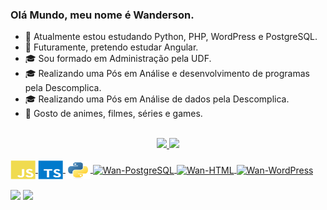 <!-- Perfil personalizado através do canal da Rafaella Ballerini-->


### Olá Mundo, meu nome é Wanderson.

- 🌱 Atualmente estou estudando Python, PHP, WordPress e PostgreSQL. <!--- 🌱 Atualmente estou estudando JavaScript, TypeScript, Python e Elixir.-->
- 🧭 Futuramente, pretendo estudar Angular.
- 🎓 Sou formado em Administração pela UDF.
- 🎓 Realizando uma Pós em Análise e desenvolvimento de programas pela Descomplica.
- 🎓 Realizando uma Pós em Análise de dados pela Descomplica.
- 💬 Gosto de animes, filmes, séries e games.


<br>
<div align="center">
  <a href="https://github.com/WandersonK">
  <img height="180em" src="https://github-readme-stats.vercel.app/api?username=WandersonK&show_icons=true&theme=highcontrast&include_all_commits=true&count_private=true"/>
  <img height="180em" src="https://github-readme-stats.vercel.app/api/top-langs/?username=WandersonK&layout=compact&langs_count=7&theme=highcontrast"/>

</div>
  
<div style="display: inline_block"><br>
<!-- https://devicon.dev/ -->
  <img align="center" alt="Wan-Js" height="30" width="40" src="https://raw.githubusercontent.com/devicons/devicon/master/icons/javascript/javascript-plain.svg" />
  <img align="center" alt="Wan-Ts" height="30" width="40" src="https://raw.githubusercontent.com/devicons/devicon/master/icons/typescript/typescript-plain.svg" />
  <img align="center" alt="Wan-Python" height="30" width="40" src="https://raw.githubusercontent.com/devicons/devicon/master/icons/python/python-original.svg" />
  <img align="center" alt="Wan-PostgreSQL" height="30" width="40" src="https://cdn.jsdelivr.net/gh/devicons/devicon/icons/postgresql/postgresql-original.svg" />
  <img align="center" alt="Wan-HTML" height="30" width="40" src="https://cdn.jsdelivr.net/gh/devicons/devicon/icons/html5/html5-plain-wordmark.svg" />
  <img align="center" alt="Wan-WordPress" height="30" width="40" src="https://cdn.jsdelivr.net/gh/devicons/devicon/icons/wordpress/wordpress-plain.svg" />
</div>
  
<div><br>
  <a href="mailto:wan01dez0013@gmail.com" target="_blank"><img src="https://img.shields.io/badge/-Gmail-%23333?style=for-the-badge&logo=gmail&logoColor=white"></a>
  <a href="https://www.linkedin.com/in/wanderson-silva-rodrigues-70598b106" target="_blank"><img src="https://img.shields.io/badge/-LinkedIn-%230077B5?style=for-the-badge&logo=linkedin&logoColor=white"></a>
</div>
  
